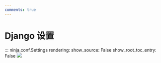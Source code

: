 ```yaml
---
comments: true
---
```

# Django 设置

::: ninja.conf.Settings
    rendering:
      show_source: False
      show_root_toc_entry: False
<img style="object-fit: cover; object-position: 50% 50%;" loading="lazy" fetchpriority="auto" aria-hidden="true" draggable="false" src="https://picsum.photos/825/47.jpg">
